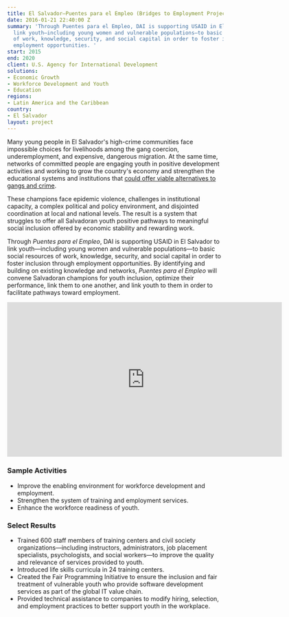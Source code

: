 ```yaml
---
title: El Salvador—Puentes para el Empleo (Bridges to Employment Project)
date: 2016-01-21 22:40:00 Z
summary: 'Through Puentes para el Empleo, DAI is supporting USAID in El Salvador to
  link youth—including young women and vulnerable populations—to basic social resources
  of work, knowledge, security, and social capital in order to foster inclusion through
  employment opportunities. '
start: 2015
end: 2020
client: U.S. Agency for International Development
solutions:
- Economic Growth
- Workforce Development and Youth
- Education
regions:
- Latin America and the Caribbean
country:
- El Salvador
layout: project
---
```


Many young people in El Salvador's high-crime communities face impossible choices for livelihoods among the gang coercion, underemployment, and expensive, dangerous migration. At the same time, networks of committed people are engaging youth in positive development activities and working to grow the country's economy and strengthen the educational systems and institutions that [could offer viable alternatives to gangs and crime](http://dai-global-developments.com/articles/mitigating-instability-in-central-america/?utm_source=daidotcom).

These champions face epidemic violence, challenges in institutional capacity, a complex political and policy environment, and disjointed coordination at local and national levels. The result is a system that struggles to offer all Salvadoran youth positive pathways to meaningful social inclusion offered by economic stability and rewarding work.

Through *Puentes para el Empleo*, DAI is supporting USAID in El Salvador to link youth—including young women and vulnerable populations—to basic social resources of work, knowledge, security, and social capital in order to foster inclusion through employment opportunities. By identifying and building on existing knowledge and networks, *Puentes para el Empleo* will convene Salvadoran champions for youth inclusion, optimize their performance, link them to one another, and link youth to them in order to facilitate pathways toward employment.

<iframe src="https://player.vimeo.com/video/206426070" width="640" height="360" frameborder="0" webkitallowfullscreen mozallowfullscreen allowfullscreen></iframe>

###  Sample Activities

* Improve the enabling environment for workforce development and employment.
* Strengthen the system of training and employment services.
* Enhance the workforce readiness of youth.

### Select Results

* Trained 600 staff members of training centers and civil society organizations—including instructors, administrators, job placement specialists, psychologists, and social workers—to improve the quality and relevance of services provided to youth.  
* Introduced life skills curricula in 24 training centers.
* Created the Fair Programming Initiative to ensure the inclusion and fair treatment of vulnerable youth who provide software development services as part of the global IT value chain.
* Provided technical assistance to companies to modify hiring, selection, and employment practices to better support youth in the workplace.